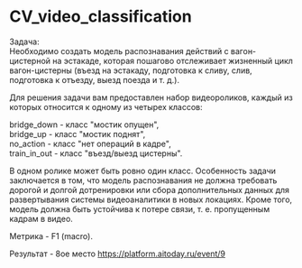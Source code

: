 # CV_video_classification

Задача:  
Необходимо создать модель распознавания действий с вагон-цистерной на эстакаде, которая пошагово отслеживает жизненный цикл вагон-цистерны (въезд на эстакаду, подготовка к сливу, слив, подготовка к отъезду, выезд поезда и т. д.).

Для решения задачи вам предоставлен набор видеороликов, каждый из которых относится к одному из четырех классов:

bridge_down - класс "мостик опущен",  
bridge_up - класс "мостик поднят",   \
no_action - класс "нет операций в кадре",  
train_in_out - класс "въезд/выезд цистерны".

В одном ролике может быть ровно один класс. Особенность задачи заключается в том, что модель распознавания не должна требовать дорогой и долгой дотренировки или сбора дополнительных данных для развертывания системы видеоаналитики в новых локациях. Кроме того, модель должна быть устойчива к потере связи, т. е. пропущенным кадрам в видео.

Метрика - F1 (macro).

Результат - 8ое место https://platform.aitoday.ru/event/9
